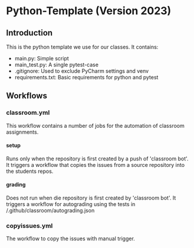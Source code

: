 # Python-Template (Version 2023)
## Introduction
This is the python template we use for our classes. It contains:
- main.py: Simple script
- main_test.py: A single pytest-case
- .gitignore: Used to exclude PyCharm settings and venv
- requirements.txt: Basic requirements for python and pytest
## Workflows
### classroom.yml
This workflow contains a number of jobs for the automation of classroom assignments.
#### setup
Runs only when the repository is first created by a push of 'classroom bot'.
It triggers a workflow that copies the issues from a source repository into the students repos.
#### grading
Does not run when die repository is first created by 'classroom bot'.
It triggers a workflow for autograding using the tests in /.github/classroom/autograding.json

### copyissues.yml
The workflow to copy the issues with manual trigger.
